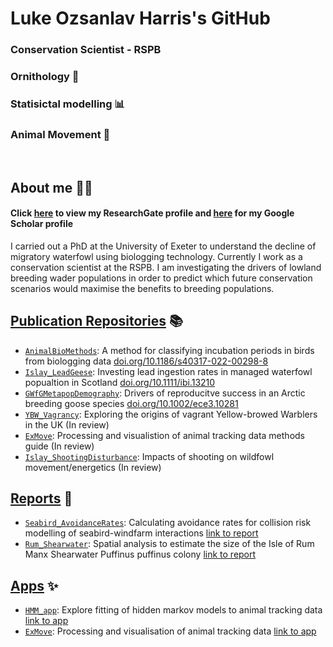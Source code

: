 # Luke Ozsanlav Harris's GitHub 
### Conservation Scientist - RSPB

### Ornithology 🦢
### Statisictal modelling 📊
### Animal Movement 🐾


<br/>

## About me 👨‍🔬
#### Click [here](https://www.researchgate.net/profile/Luke-Ozsanlav-Harris) to view my ResearchGate profile and [here](https://scholar.google.co.uk/citations?user=9VyBol4AAAAJ&hl=en) for my Google Scholar profile

I carried out a PhD at the University of Exeter to understand the decline of migratory waterfowl using biologging technology. Currently I work as a conservation scientist at the RSPB. I am investigating the drivers of lowland breeding wader populations in order to predict which future conservation scenarios would maximise the benefits to breeding populations.


## [Publication Repositories](https://github.com/stars/LukeOzsanlav/lists/manuscripts) 📚
- [`AnimalBioMethods`](https://github.com/LukeOzsanlav/AnimalBioMethods): A method for classifying incubation periods in birds from biologging data [doi.org/10.1186/s40317-022-00298-8](https://doi.org/10.1186/s40317-022-00298-8)
- [`Islay_LeadGeese`](https://github.com/LukeOzsanlav/Islay_LeadGeese): Investing lead ingestion rates in managed waterfowl popualtion in Scotland [doi.org/10.1111/ibi.13210](https://doi.org/10.1111/ibi.13210)
- [`GWfGMetapopDemography`](https://github.com/LukeOzsanlav/GWfGMetapopDemography): Drivers of reproducitve success in an Arctic breeding goose species [doi.org/10.1002/ece3.10281](https://doi.org/10.1002/ece3.10281)
- [`YBW_Vagrancy`](https://github.com/LukeOzsanlav/YBW_Vagrancy): Exploring the origins of vagrant Yellow-browed Warblers in the UK (In review)
- [`ExMove`](https://github.com/ExMove/ExMove): Processing and visualistion of animal tracking data methods guide (In review)
- [`Islay_ShootingDisturbance`](https://github.com/LukeOzsanlav/Islay_ShootingDisturbance): Impacts of shooting on wildfowl movement/energetics (In review)

## [Reports](https://github.com/stars/LukeOzsanlav/lists/reports) 🚀
- [`Seabird_AvoidanceRates`](https://github.com/LukeOzsanlav/Seabird_AvoidanceRates): Calculating avoidance rates for collision risk modelling of seabird-windfarm interactions [link to report](https://hub.jncc.gov.uk/assets/de5903fe-81c5-4a37-a5bc-387cf704924d)
- [`Rum_Shearwater`](https://github.com/LukeOzsanlav/Rum_Shearwater): Spatial analysis to estimate the size of the Isle of Rum Manx Shearwater Puffinus puffinus colony [link to report](https://www.mpa-management.eu/wp-content/uploads/2023/06/Surveys-of-Breeding-Cliff-nesting-Seabirds-Ground-nesting-Seabirds-and-Burrow-nesting-Seabirds-in-Western-Scotland.pdf)

## [Apps](https://github.com/stars/LukeOzsanlav/lists/shiny-apps) ✨
- [`HMM_app`](https://github.com/LukeOzsanlav/HMM_App): Explore fitting of hidden markov models to animal tracking data [link to app](https://lukeozsanlav.shinyapps.io/hmm_explorer/)
- [`ExMove`](https://github.com/ExMove/ExMove): Processing and visualisation of animal tracking data [link to app](https://lukeozsanlav.shinyapps.io/exmove_explorer/)
